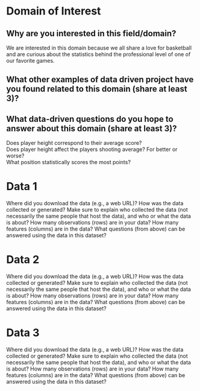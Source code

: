 # Domain of Interest 

## Why are you interested in this field/domain?
We are interested in this domain because we all share a love for basketball and are curious
about the statistics behind the professional level of one of our favorite games.
## What other examples of data driven project have you found related to this domain (share at least 3)?

## What data-driven questions do you hope to answer about this domain (share at least 3)?
Does player height correspond to their average score?  
Does player height affect the players shooting average? For better or worse?  
What position statistically scores the most points?  


# Data 1
Where did you download the data (e.g., a web URL)?
How was the data collected or generated? Make sure to explain who collected the data (not necessarily the same people that host the data), and who or what the data is about?
How many observations (rows) are in your data?
How many features (columns) are in the data?
What questions (from above) can be answered using the data in this dataset?


# Data 2 
Where did you download the data (e.g., a web URL)?
How was the data collected or generated? Make sure to explain who collected the data (not necessarily the same people that host the data), and who or what the data is about?
How many observations (rows) are in your data?
How many features (columns) are in the data?
What questions (from above) can be answered using the data in this dataset?


# Data 3
Where did you download the data (e.g., a web URL)?
How was the data collected or generated? Make sure to explain who collected the data (not necessarily the same people that host the data), and who or what the data is about?
How many observations (rows) are in your data?
How many features (columns) are in the data?
What questions (from above) can be answered using the data in this dataset?
